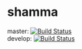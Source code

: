 # shamma
master: [![Build Status](https://travis-ci.org/pooyapooya/shamma.svg?branch=master)](https://travis-ci.org/pooyapooya/shamma) <br />
develop: [![Build Status](https://travis-ci.org/pooyapooya/shamma.svg?branch=develop)](https://travis-ci.org/pooyapooya/shamma) 
